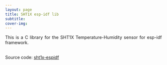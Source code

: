 ```yaml
---
layout: page
title: SHT1X esp-idf lib
subtitle: 
cover-img: 
---
```

<div style="text-align: justify ">
This is a C library for the SHT1X Temperature-Humidity sensor for esp-idf framework.<br><br>

Source code: <a href="https://github.com/danielTobon43/sht1x_esp32_idf_library">sht1x-espidf</a> 
</div>



